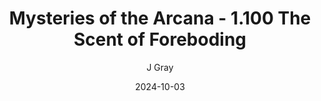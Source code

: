 ---
title: 'Mysteries of the Arcana - 1.100 The Scent of Foreboding'
alt: 'Mysteries of the Arcana'
date: '2024-10-03'
author: 'J Gray'
artist: 'Keira'
---